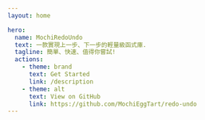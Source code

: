 ```yaml
---
layout: home

hero:
  name: MochiRedoUndo
  text: 一款實現上一步、下一步的輕量級函式庫.
  tagline: 簡單、快速、值得你嘗試!
  actions:
    - theme: brand
      text: Get Started
      link: /description
    - theme: alt
      text: View on GitHub
      link: https://github.com/MochiEggTart/redo-undo
---
```

